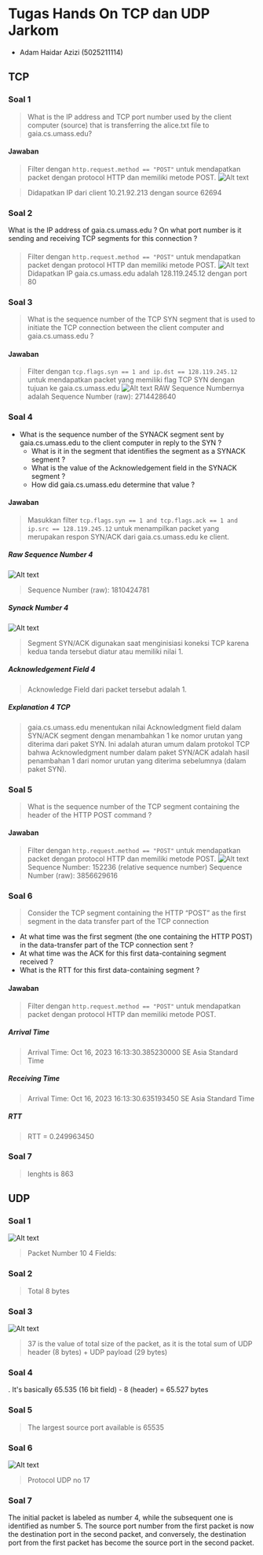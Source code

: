 # Tugas Hands On TCP dan UDP Jarkom

- Adam Haidar Azizi (5025211114)

## TCP

### Soal 1 
> What is the IP address and TCP port number used by the client computer (source) that is transferring the alice.txt file to gaia.cs.umass.edu?

#### Jawaban 
> Filter dengan `http.request.method == "POST"` untuk mendapatkan packet dengan protocol HTTP dan memiliki metode POST.
![Alt text](image.png)

> Didapatkan IP dari client 10.21.92.213 dengan source 62694

### Soal 2
What is the IP address of gaia.cs.umass.edu ? On what port number is it sending and receiving TCP segments for this connection ?

####
> Filter dengan `http.request.method == "POST"` untuk mendapatkan packet dengan protocol HTTP dan memiliki metode POST.
![Alt text](image.png)
> Didapatkan IP gaia.cs.umass.edu adalah 128.119.245.12 dengan port 80

### Soal 3
> What is the sequence number of the TCP SYN segment that is used to initiate the TCP connection between the client computer and gaia.cs.umass.edu ?
#### Jawaban
> Filter dengan `tcp.flags.syn == 1 and ip.dst == 128.119.245.12` untuk mendapatkan packet yang memiliki flag TCP SYN dengan tujuan ke gaia.cs.umass.edu
![Alt text](image-1.png)
> RAW Sequence Numbernya adalah Sequence Number (raw): 2714428640

### Soal 4
- What is the sequence number of the SYNACK segment sent by gaia.cs.umass.edu to the client computer in reply to the SYN ?
  - What is it in the segment that identifies the segment as a SYNACK segment ?
  - What is the value of the Acknowledgement field in the SYNACK segment ?
  - How did gaia.cs.umass.edu determine that value ?
#### Jawaban
> Masukkan filter `tcp.flags.syn == 1 and tcp.flags.ack == 1 and ip.src == 128.119.245.12` untuk menampilkan packet yang merupakan respon SYN/ACK dari gaia.cs.umass.edu ke client.
##### Raw Sequence Number  4
![Alt text](image-2.png)
> Sequence Number (raw): 1810424781
##### Synack Number 4
![Alt text](image-3.png)
> Segment SYN/ACK digunakan saat menginisiasi koneksi TCP karena kedua tanda tersebut diatur atau memiliki nilai 1.
##### Acknowledgement Field 4
> Acknowledge Field dari packet tersebut adalah 1.
##### Explanation 4 TCP
> gaia.cs.umass.edu menentukan nilai Acknowledgment field dalam SYN/ACK segment dengan menambahkan 1 ke nomor urutan yang diterima dari paket SYN. Ini adalah aturan umum dalam protokol TCP bahwa Acknowledgment number dalam paket SYN/ACK adalah hasil penambahan 1 dari nomor urutan yang diterima sebelumnya (dalam paket SYN).

### Soal 5
> What is the sequence number of the TCP segment containing the header of the HTTP POST command ?
#### Jawaban
> Filter dengan `http.request.method == "POST"` untuk mendapatkan packet dengan protocol HTTP dan memiliki metode POST.
![Alt text](image-4.png)
> Sequence Number: 152236    (relative sequence number)
> Sequence Number (raw): 3856629616

### Soal 6
> Consider the TCP segment containing the HTTP “POST” as the first segment in the data transfer part of the TCP connection
- At what time was the first segment (the one containing the HTTP POST) in the data-transfer part of the TCP connection sent ?  
- At what time was the ACK for this first data-containing segment received ? 
- What is the RTT for this first data-containing segment ? 

#### Jawaban
> Filter dengan `http.request.method == "POST"` untuk mendapatkan packet dengan protocol HTTP dan memiliki metode POST.
##### Arrival Time
> Arrival Time: Oct 16, 2023 16:13:30.385230000 SE Asia Standard Time

##### Receiving Time
> Arrival Time: Oct 16, 2023 16:13:30.635193450 SE Asia Standard Time

##### RTT
> RTT = 0.249963450

### Soal 7
> lenghts is 863

## UDP
### Soal 1 
![Alt text](image-9.png)

> Packet Number 10
> 4 Fields: 

### Soal 2
> Total 8 bytes

### Soal 3
![Alt text](image-10.png)
> 37 is the value of total size of the packet, as it is the total sum of UDP header (8 bytes) + UDP payload (29 bytes)

### Soal 4
 . It's basically 65.535 (16 bit field) - 8 (header) = 65.527 bytes

### Soal 5
> The largest source port available is 65535 

### Soal 6
![Alt text](image-11.png)
> Protocol UDP no 17

### Soal 7
The initial packet is labeled as number 4, while the subsequent one is identified as number 5. The source port number from the first packet is now the destination port in the second packet, and conversely, the destination port from the first packet has become the source port in the second packet.
